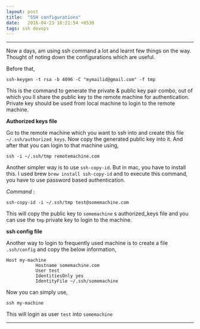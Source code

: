 ```yaml
---
layout: post
title:  "SSH configurations"
date:   2016-04-23 10:21:54 +0530
tags: ssh devops
---
```


---
Now a days, am using ssh command a lot and learnt few things on the way. Thought of noting down the configurations which are useful.

Before that,

`ssh-keygen -t rsa -b 4096 -C "mymailid@gmail.com" -f tmp`

This is the command to generate the private & public key pair combo, out of which you ll share the public key to the remote machine for authentication. Private key should be used from local machine to login to the remote machine.

**Authorized keys file**

Go to the remote machine which you want to ssh into and create this file `~/.ssh/authorized_keys`. Now copy the generated public key into it. And after that you can login to that machine using,

 `ssh -i ~/.ssh/tmp remotemachine.com`

Another simpler way is to use `ssh-copy-id`. But in mac, you have to install this. I used brew `brew install ssh-copy-id` and to execute this command, you have to use password based authentication.

*Command* :

 `ssh-copy-id -i ~/.ssh/tmp test@somemachine.com`

This will copy the public key to `somemachine` s authorized_keys file and you can use the `tmp` private key to login to the machine.

**ssh config file**

Another way to login to frequently used machine is to create a file `.ssh/config` and copy the below information,

```
Host my-machine
           Hostname somemachine.com
           User test
           IdentitiesOnly yes
           IdentityFile ~/.ssh/somemachine
```
Now you can simply use,

`ssh my-machine`

This will login as user `test` into `somemachine`

---
